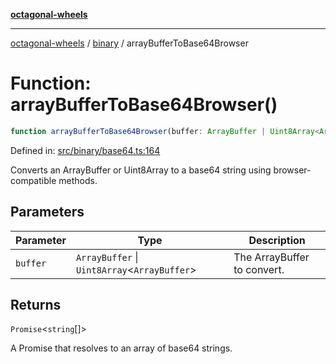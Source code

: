 [**octagonal-wheels**](../../README.md)

***

[octagonal-wheels](../../modules.md) / [binary](../README.md) / arrayBufferToBase64Browser

# Function: arrayBufferToBase64Browser()

```ts
function arrayBufferToBase64Browser(buffer: ArrayBuffer | Uint8Array<ArrayBuffer>): Promise<string[]>;
```

Defined in: [src/binary/base64.ts:164](https://github.com/vrtmrz/octagonal-wheels/blob/main/src/binary/base64.ts#L164)

Converts an ArrayBuffer or Uint8Array to a base64 string using browser-compatible methods.

## Parameters

| Parameter | Type | Description |
| ------ | ------ | ------ |
| `buffer` | `ArrayBuffer` \| `Uint8Array`\<`ArrayBuffer`\> | The ArrayBuffer to convert. |

## Returns

`Promise`\<`string`[]\>

A Promise that resolves to an array of base64 strings.
